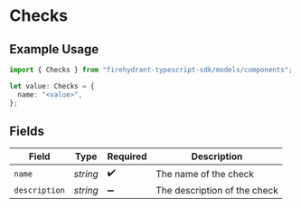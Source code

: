 # Checks

## Example Usage

```typescript
import { Checks } from "firehydrant-typescript-sdk/models/components";

let value: Checks = {
  name: "<value>",
};
```

## Fields

| Field                        | Type                         | Required                     | Description                  |
| ---------------------------- | ---------------------------- | ---------------------------- | ---------------------------- |
| `name`                       | *string*                     | :heavy_check_mark:           | The name of the check        |
| `description`                | *string*                     | :heavy_minus_sign:           | The description of the check |